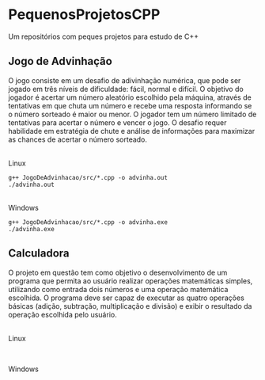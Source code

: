 # PequenosProjetosCPP
Um repositórios com peques projetos para estudo de C++

## Jogo de Advinhação
O jogo consiste em um desafio de adivinhação numérica, que pode ser jogado em três níveis de dificuldade: fácil, normal e difícil. O objetivo do jogador é acertar um número aleatório escolhido pela máquina, através de tentativas em que chuta um número e recebe uma resposta informando se o número sorteado é maior ou menor. O jogador tem um número limitado de tentativas para acertar o número e vencer o jogo. O desafio requer habilidade em estratégia de chute e análise de informações para maximizar as chances de acertar o número sorteado.

<br>Linux
```Linux
g++ JogoDeAdvinhacao/src/*.cpp -o advinha.out
./advinha.out
```

<br>Windows
```
g++ JogoDeAdvinhacao/src/*.cpp -o advinha.exe
./advinha.exe
```

## Calculadora
O projeto em questão tem como objetivo o desenvolvimento de um programa que permita ao usuário realizar operações matemáticas simples, utilizando como entrada dois números e uma operação matemática escolhida. O programa deve ser capaz de executar as quatro operações básicas (adição, subtração, multiplicação e divisão) e exibir o resultado da operação escolhida pelo usuário. 

<br>Linux
```
```

<br>Windows
```
```